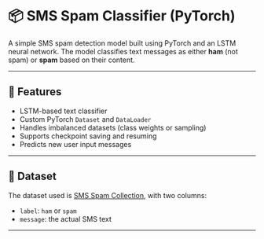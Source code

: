 # 📦 SMS Spam Classifier (PyTorch)

A simple SMS spam detection model built using PyTorch and an LSTM neural network. The model classifies text messages as either **ham** (not spam) or **spam** based on their content.

---

## 🧠 Features

- LSTM-based text classifier
- Custom PyTorch `Dataset` and `DataLoader`
- Handles imbalanced datasets (class weights or sampling)
- Supports checkpoint saving and resuming
- Predicts new user input messages

---

## 📁 Dataset

The dataset used is [SMS Spam Collection](https://raw.githubusercontent.com/justmarkham/pycon-2016-tutorial/master/data/sms.tsv), with two columns:

- `label`: `ham` or `spam`
- `message`: the actual SMS text

---


